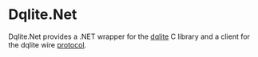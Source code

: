 # Dqlite.Net

Dqlite.Net provides a .NET wrapper for the [dqlite](https://github.com/canonical/dqlite) C library and a client for the dqlite wire [protocol](https://github.com/canonical/dqlite/blob/master/doc/protocol.md).
